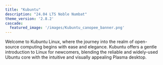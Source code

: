 ```yaml
---
title: "Kubuntu"
description: "24.04 LTS Noble Numbat"
theme_version: '2.8.2'
cascade:
  featured_image: '/images/Kubuntu_canopee_banner.png'
---
```

Welcome to Kubuntu Linux, where the journey into the realm of open-source computing begins with ease and elegance. 
Kubuntu offers a gentle introduction to Linux for newcomers, blending the reliable and widely-used Ubuntu core with the
intuitive and visually appealing Plasma desktop.